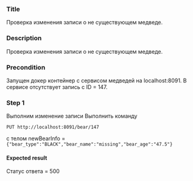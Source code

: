 ### Title
Проверка изменения записи о не существующем медведе.
### Description
Проверка изменения записи о не существующем медведе.
### Precondition
Запущен докер контейнер с сервисом медведей на localhost:8091.
В сервисе отсутствует запись с ID = 147.


### Step 1
Выполним изменение записи
Выполнить команду

``PUT http://localhost:8091/bear/147``

с телом newBearInfo =
``{"bear_type":"BLACK","bear_name":"missing","bear_age":"47.5"}``

#### Expected result
Статус ответа = 500
